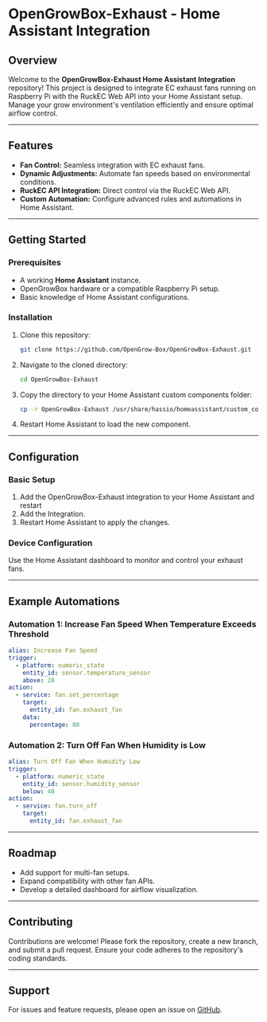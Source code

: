 # OpenGrowBox-Exhaust - Home Assistant Integration

## Overview

Welcome to the **OpenGrowBox-Exhaust Home Assistant Integration** repository! This project is designed to integrate EC exhaust fans running on Raspberry Pi with the RuckEC Web API into your Home Assistant setup. Manage your grow environment's ventilation efficiently and ensure optimal airflow control.

---

## Features

- **Fan Control:** Seamless integration with EC exhaust fans.
- **Dynamic Adjustments:** Automate fan speeds based on environmental conditions.
- **RuckEC API Integration:** Direct control via the RuckEC Web API.
- **Custom Automation:** Configure advanced rules and automations in Home Assistant.

---

## Getting Started

### Prerequisites

- A working **Home Assistant** instance.
- OpenGrowBox hardware or a compatible Raspberry Pi setup.
- Basic knowledge of Home Assistant configurations.

### Installation

1. Clone this repository:
   ```bash
   git clone https://github.com/OpenGrow-Box/OpenGrowBox-Exhaust.git
   ```
2. Navigate to the cloned directory:
   ```bash
   cd OpenGrowBox-Exhaust
   ```
3. Copy the directory to your Home Assistant custom components folder:
   ```bash
   cp -r OpenGrowBox-Exhaust /usr/share/hassio/homeassistant/custom_components/
   ```
4. Restart Home Assistant to load the new component.

---

## Configuration

### Basic Setup

1. Add the OpenGrowBox-Exhaust integration to your Home Assistant and restart
2. Add the Integration.
3. Restart Home Assistant to apply the changes.

### Device Configuration

Use the Home Assistant dashboard to monitor and control your exhaust fans.

---

## Example Automations

### Automation 1: Increase Fan Speed When Temperature Exceeds Threshold

```yaml
alias: Increase Fan Speed
trigger:
  - platform: numeric_state
    entity_id: sensor.temperature_sensor
    above: 28
action:
  - service: fan.set_percentage
    target:
      entity_id: fan.exhaust_fan
    data:
      percentage: 80
```

### Automation 2: Turn Off Fan When Humidity is Low

```yaml
alias: Turn Off Fan When Humidity Low
trigger:
  - platform: numeric_state
    entity_id: sensor.humidity_sensor
    below: 40
action:
  - service: fan.turn_off
    target:
      entity_id: fan.exhaust_fan
```

---

## Roadmap

- Add support for multi-fan setups.
- Expand compatibility with other fan APIs.
- Develop a detailed dashboard for airflow visualization.

---

## Contributing

Contributions are welcome! Please fork the repository, create a new branch, and submit a pull request. Ensure your code adheres to the repository's coding standards.

---

## Support

For issues and feature requests, please open an issue on [GitHub](https://github.com/OpenGrow-Box/OpenGrowBox-Exhaust/issues).

